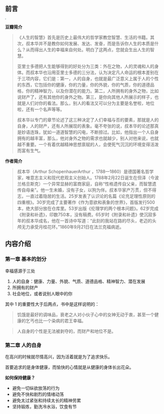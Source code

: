 ## 前言

<img src="https://img1.doubanio.com/view/subject/l/public/s29811009.jpg" style="zoom:20%;" />

**豆瓣简介**

>《人生的智慧》首先是历史上最伟大的哲学家教您智慧、生活的书籍。其次，叔本华并不是教你如何发展、发达、发奋，而是告诉你人生的本质是什么？从而得出人生的幸福来自何处。明白了这两点，您就会生出人生的智慧。
>
>亚里士多德把人生能够得到的好处分为三类：外在之物，人的灵魂和人的身体。而叔本华也沿用亚里士多德的三分法，认为决定凡人命运的根本差别在于三项内容，它们是：第一，人的自身，也就是最广泛意义上属于人的个性的东西，它包括你的健康，你的力量，你的外貌，你的气质，你的道德品格，你的精神智力，以及你潜在的能力。第二，人所拥有的身外之物，比如说财产了，还有其他你的身外之物。第三，是你向其他人所展示的样子，也就是人们对你的看法。那么，别人的看法又可以分为主要是名誉啦，地位啦，还有一个名声等等。
>
>叔本华以专门的章节论述了这三种决定了人们幸福与否的要素，那就是人的自身，人的财产，还有人所展现的表象。毫不夸张的说，叔本华的论述那真是妙语连珠，犹如一道道智慧的闪电，不断掠过。比如，他指出一个人自身拥有的越丰富，那么，他对身外之物的需求也就越少，别人对他来说，也就越不重要。一个有着优越精神思想禀赋的人，会使死气沉沉的环境变得活泼而富有生气。

**作者简介**

> 叔本华（Arthur SchopenhauerArthur ，1788—1860）是德国著名哲学家，唯意志主义和现代悲观主义创始人。1788年2月22日诞生在但泽（今波兰格旦斯克）一个异常显赫的富商家庭，自称“性格遗传自父亲，而智慧遗传自母亲”。他一生未婚，没有子女，以狗为伴。叔本华家产万贯，但不得志，一直过着隐居的生活。25岁发表了认识论的名篇《论充足理性原则的四重根》。30岁完成了主要著作《作为意欲和表象的世界》，首版发行500本，绝大部分放在仓库里。53岁出版《伦理学的两个根本问题》。62岁完成《附录和补遗》，印数750本，没有稿费。65岁时《附录和补遗》使沉寂多年的叔本华成名，他在一首诗中写道：“此刻的我站在路的尽头，老迈的头颅无力承受月桂花环。”1860年9月21日在法兰克福病逝。



## 内容介绍



### 第一章 基本的划分



幸福感源于三处

1. 人的自身：健康、力量、外貌、气质、道德品格、精神智力、潜在发展
2. 所拥有的财产
3. 社会地位，或者说别人眼中的你



其中 1 的重要性大于后两点，书中是这样说明的：

> 饥饿是最好的调味品，衰老之人对小伙子心中的女神无动于衷，甚至一个健康的乞丐也比一个染病的君王幸福。

> 人自身的个性是无法被剥夺的，而财产和地位不是。



### 第二章 人的自身



在高兴的时候就尽情高兴，因为活着就是为了追求快乐。



首要追求的是身体健康，而愉快的心情就是从健康的身体长出花朵。

**如何保持健康？**

- 避免一切纵欲放荡的行为
- 避免不快和剧烈的情绪动荡
- 避免太过紧张和持续太长的精神劳累
- 坚持锻炼，勤洗冷水浴，饮食有节